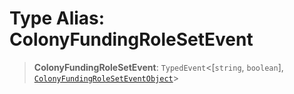 # Type Alias: ColonyFundingRoleSetEvent

> **ColonyFundingRoleSetEvent**: `TypedEvent`\<\[`string`, `boolean`\], [`ColonyFundingRoleSetEventObject`](../interfaces/ColonyFundingRoleSetEventObject.md)\>
